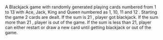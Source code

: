 A Blackjack game with randomly generated playing cards numbered from 1 to 13 with Ace, Jack, King and Queen numbered as 1, 10, 11 and 12 .
Starting the game 2 cards are dealt. If the sum is 21 , player got blackjack.
If the sum more than 21 , player is out of the game.
If the sum is less than 21, player can either restart or draw a new card until getting blackjack or out of the game.
